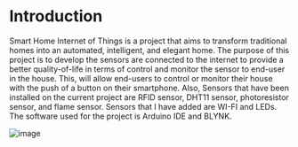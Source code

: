 # Introduction
Smart Home Internet of Things is a project that aims to transform traditional homes into an automated, intelligent, and elegant home. The purpose of this project is to develop the sensors are connected to the internet to provide a better quality-of-life in terms of control and monitor the sensor to end-user in the house. This, will allow end-users to control or monitor their house with the push of a button on their smartphone. Also, Sensors that have been installed on the current project are RFID sensor, DHT11 sensor, photoresistor sensor, and flame sensor. Sensors that I have added are WI-FI and LEDs. The software used for the project is Arduino IDE and BLYNK.

![image](https://github.com/fsdkumk/Smart-Home/assets/141599942/b2e7ac34-bc91-4097-893a-844b23a70977)
